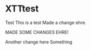 XTTtest
====
Test
This is a test
Made a change ehre.


MADE SOME CHANGES EHRE!

Another change here
Something
